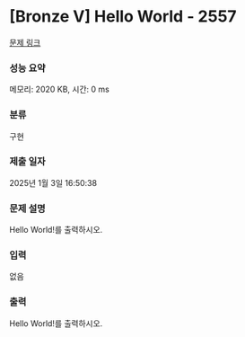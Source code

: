 # [Bronze V] Hello World - 2557 

[문제 링크](https://www.acmicpc.net/problem/2557) 

### 성능 요약

메모리: 2020 KB, 시간: 0 ms

### 분류

구현

### 제출 일자

2025년 1월 3일 16:50:38

### 문제 설명

<p>
  Hello World!를 출력하시오.</p>

### 입력 

 <p>
  없음</p>

### 출력 

 <p>
  Hello World!를 출력하시오.</p>

